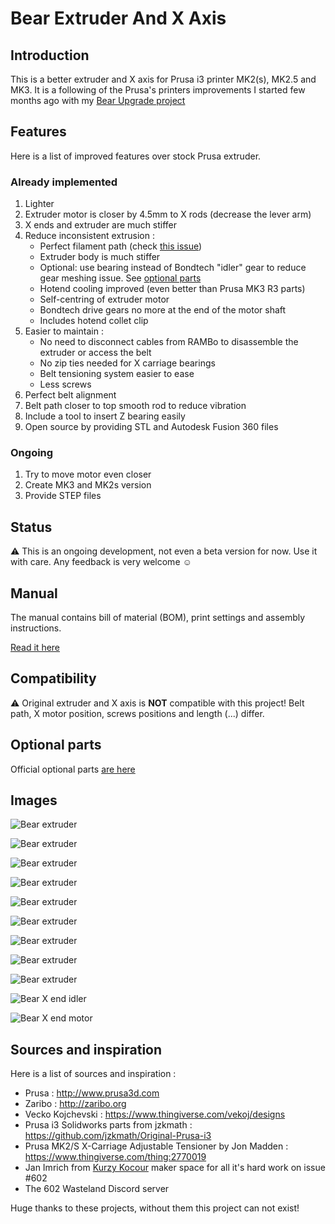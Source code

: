 # Bear Extruder And X Axis


## Introduction

This is a better extruder and X axis for Prusa i3 printer MK2(s), MK2.5 and MK3. It is a following of the Prusa's printers improvements I started few months ago with my [Bear Upgrade project](https://github.com/gregsaun/prusa_i3_bear_upgrade)


## Features

Here is a list of improved features over stock Prusa extruder.

### Already implemented

1. Lighter
1. Extruder motor is closer by 4.5mm to X rods (decrease the lever arm)
1. X ends and extruder are much stiffer
1. Reduce inconsistent extrusion : 
   * Perfect filament path (check [this issue](https://github.com/prusa3d/Original-Prusa-i3/issues/51))
   * Extruder body is much stiffer
   * Optional: use bearing instead of Bondtech "idler" gear to reduce gear meshing issue. See [optional parts](optional_parts/)
   * Hotend cooling improved (even better than Prusa MK3 R3 parts)
   * Self-centring of extruder motor
   * Bondtech drive gears no more at the end of the motor shaft
   * Includes hotend collet clip
1. Easier to maintain : 
   * No need to disconnect cables from RAMBo to disassemble the extruder or access the belt
   * No zip ties needed for X carriage bearings
   * Belt tensioning system easier to ease
   * Less screws
1. Perfect belt alignment
1. Belt path closer to top smooth rod to reduce vibration
1. Include a tool to insert Z bearing easily
1. Open source by providing STL and Autodesk Fusion 360 files

### Ongoing

1. Try to move motor even closer
1. Create MK3 and MK2s version
1. Provide STEP files


## Status

:warning: This is an ongoing development, not even a beta version for now. Use it with care. Any feedback is very welcome :relaxed:


## Manual

The manual contains bill of material (BOM), print settings and assembly instructions.

[Read it here](manual/)


## Compatibility

:warning: Original extruder and X axis is **NOT** compatible with this project! Belt path, X motor position, screws positions and length (...) differ.


## Optional parts

Official optional parts [are here](optional_parts)


## Images

![Bear extruder](doc/photos/5D3_2226.jpg)

![Bear extruder](doc/photos/5D3_2229.jpg)

![Bear extruder](doc/photos/5D3_2231.jpg)

![Bear extruder](doc/photos/5D3_2238.jpg)

![Bear extruder](doc/photos/5D3_2239.jpg)

![Bear extruder](doc/photos/5D3_2245.jpg)

![Bear extruder](doc/photos/5D3_2248.jpg)

![Bear extruder](doc/photos/5D3_2261.jpg)

![Bear extruder](doc/photos/5D3_2262.jpg)

![Bear X end idler](doc/photos/5D3_2251.jpg)

![Bear X end motor](doc/photos/5D3_2252.jpg)


## Sources and inspiration

Here is a list of sources and inspiration :

* Prusa : http://www.prusa3d.com
* Zaribo : http://zaribo.org
* Vecko Kojchevski : https://www.thingiverse.com/vekoj/designs
* Prusa i3 Solidworks parts from jzkmath : https://github.com/jzkmath/Original-Prusa-i3
* Prusa MK2/S X-Carriage Adjustable Tensioner by Jon Madden : https://www.thingiverse.com/thing:2770019
* Jan Imrich from [Kurzy Kocour](https://www.facebook.com/KurzyKocour/) maker space for all it's hard work on issue #602
* The 602 Wasteland Discord server

Huge thanks to these projects, without them this project can not exist!
